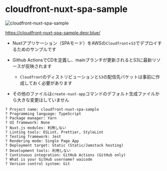 # cloudfront-nuxt-spa-sample

![cloudfront-nuxt-spa-sample](https://main.d2elhmbkojzkli.amplifyapp.com/amplify-nuxt-spa-sample.png "cloudfront-nuxt-spa-sample")

<https://cloudfront-nuxt-spa-sample.desr.blue/>

* Nuxtアプリケーション（SPAモード）をAWSの`Cloudfront`+`S3`でデプロイするためのサンプルです

* Github ActionsでCDを定義し、mainブランチが更新されるとS3に最新リソースが反映されます
  * `Cloudfront`のディストリビューションと`S3`の配信先バケットは事前に作成しておく必要があります

* その他のファイルは`create-nuxt-app`コマンドのデフォルト生成ファイルから大きな変更はしていません

```Shell
? Project name: cloudfront-nuxt-spa-sample
? Programming language: TypeScript
? Package manager: Yarn
? UI framework: None
? Nuxt.js modules: 利用しない
? Linting tools: ESLint, Prettier, StyleLint
? Testing framework: Jest
? Rendering mode: Single Page App
? Deployment target: Static (Static/Jamstack hosting)
? Development tools: 利用しない
? Continuous integration: GitHub Actions (GitHub only)
? What is your GitHub username? waicode
? Version control system: Git
```

